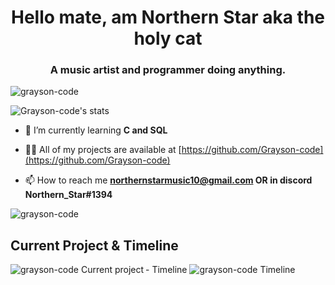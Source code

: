 <h1 align="center">Hello mate, am Northern Star aka the holy cat</h1>
<h3 align="center">A music artist and programmer doing anything.</h3>
<p align="left"> <img src="https://komarev.com/ghpvc/?username=grayson-code&label=Profile%20views&color=0e75b6&style=flat" alt="grayson-code" /> </p>

<!-- <p align="left"> <a href="https://github.com/ryo-ma/github-profile-trophy"><img src="https://github-profile-trophy.vercel.app/?username=grayson-code" alt="grayson-code" /></a> </p> -->

![Grayson-code's stats](https://github-readme-stats.vercel.app/api?username=Grayson-code&theme=tokyonight)



- 🌱 I’m currently learning **C and SQL**

- 👨‍💻 All of my projects are available at [https://github.com/Grayson-code](https://github.com/Grayson-code)

- 📫 How to reach me **northernstarmusic10@gmail.com OR in discord Northern_Star#1394**



<p align="left">
 <p>
   <img align="center" src="https://github-readme-stats.vercel.app/api/top-langs?username=grayson-code&show_icons=true&locale=en&layout=compact&theme=tokyonight" alt="grayson-code" />  </p>
</p>
<div>
<h2> Current Project & Timeline </h2>
<img align="left" src="https://github-readme-stats.vercel.app/api/pin/?username=Grayson-code&repo=greetings-bot&theme=tokyonight" alt="grayson-code Current project"/>
</div>
- Timeline 
<img align="right "src="https://github-readme-stats.vercel.app/api/wakatime?username=graysoncode&theme=tokyonight" alt="grayson-code Timeline"/>

